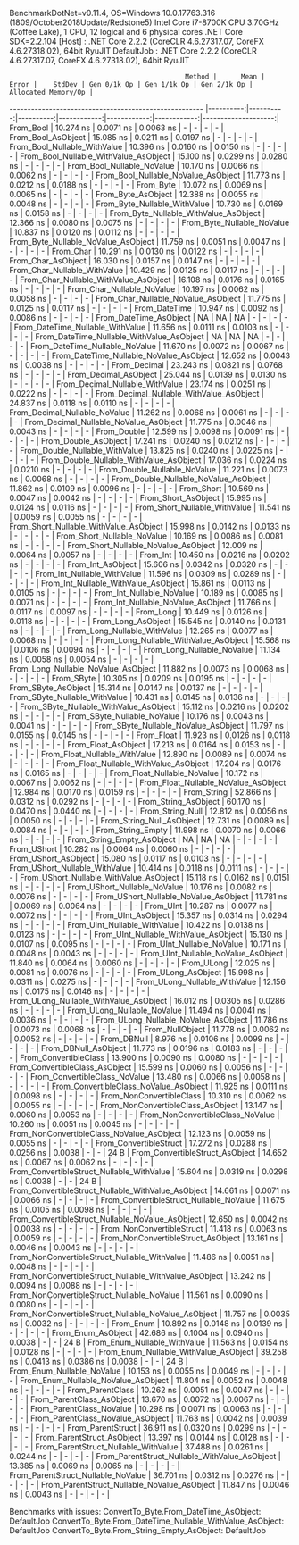 
BenchmarkDotNet=v0.11.4, OS=Windows 10.0.17763.316 (1809/October2018Update/Redstone5)
Intel Core i7-8700K CPU 3.70GHz (Coffee Lake), 1 CPU, 12 logical and 6 physical cores
.NET Core SDK=2.2.104
  [Host]     : .NET Core 2.2.2 (CoreCLR 4.6.27317.07, CoreFX 4.6.27318.02), 64bit RyuJIT
  DefaultJob : .NET Core 2.2.2 (CoreCLR 4.6.27317.07, CoreFX 4.6.27318.02), 64bit RyuJIT


                                                Method |      Mean |     Error |    StdDev | Gen 0/1k Op | Gen 1/1k Op | Gen 2/1k Op | Allocated Memory/Op |
------------------------------------------------------ |----------:|----------:|----------:|------------:|------------:|------------:|--------------------:|
                                             From_Bool | 10.274 ns | 0.0071 ns | 0.0063 ns |           - |           - |           - |                   - |
                                    From_Bool_AsObject | 15.085 ns | 0.0211 ns | 0.0197 ns |           - |           - |           - |                   - |
                          From_Bool_Nullable_WithValue | 10.396 ns | 0.0160 ns | 0.0150 ns |           - |           - |           - |                   - |
                 From_Bool_Nullable_WithValue_AsObject | 15.100 ns | 0.0299 ns | 0.0280 ns |           - |           - |           - |                   - |
                            From_Bool_Nullable_NoValue | 10.170 ns | 0.0066 ns | 0.0062 ns |           - |           - |           - |                   - |
                   From_Bool_Nullable_NoValue_AsObject | 11.773 ns | 0.0212 ns | 0.0188 ns |           - |           - |           - |                   - |
                                             From_Byte | 10.072 ns | 0.0069 ns | 0.0065 ns |           - |           - |           - |                   - |
                                    From_Byte_AsObject | 12.388 ns | 0.0055 ns | 0.0048 ns |           - |           - |           - |                   - |
                          From_Byte_Nullable_WithValue | 10.730 ns | 0.0169 ns | 0.0158 ns |           - |           - |           - |                   - |
                 From_Byte_Nullable_WithValue_AsObject | 12.366 ns | 0.0080 ns | 0.0075 ns |           - |           - |           - |                   - |
                            From_Byte_Nullable_NoValue | 10.837 ns | 0.0120 ns | 0.0112 ns |           - |           - |           - |                   - |
                   From_Byte_Nullable_NoValue_AsObject | 11.759 ns | 0.0051 ns | 0.0047 ns |           - |           - |           - |                   - |
                                             From_Char | 10.291 ns | 0.0130 ns | 0.0122 ns |           - |           - |           - |                   - |
                                    From_Char_AsObject | 16.030 ns | 0.0157 ns | 0.0147 ns |           - |           - |           - |                   - |
                          From_Char_Nullable_WithValue | 10.429 ns | 0.0125 ns | 0.0117 ns |           - |           - |           - |                   - |
                 From_Char_Nullable_WithValue_AsObject | 16.108 ns | 0.0176 ns | 0.0165 ns |           - |           - |           - |                   - |
                            From_Char_Nullable_NoValue | 10.197 ns | 0.0062 ns | 0.0058 ns |           - |           - |           - |                   - |
                   From_Char_Nullable_NoValue_AsObject | 11.775 ns | 0.0125 ns | 0.0117 ns |           - |           - |           - |                   - |
                                         From_DateTime | 10.947 ns | 0.0092 ns | 0.0086 ns |           - |           - |           - |                   - |
                                From_DateTime_AsObject |        NA |        NA |        NA |           - |           - |           - |                   - |
                      From_DateTime_Nullable_WithValue | 11.656 ns | 0.0111 ns | 0.0103 ns |           - |           - |           - |                   - |
             From_DateTime_Nullable_WithValue_AsObject |        NA |        NA |        NA |           - |           - |           - |                   - |
                        From_DateTime_Nullable_NoValue | 11.670 ns | 0.0072 ns | 0.0067 ns |           - |           - |           - |                   - |
               From_DateTime_Nullable_NoValue_AsObject | 12.652 ns | 0.0043 ns | 0.0038 ns |           - |           - |           - |                   - |
                                          From_Decimal | 23.243 ns | 0.0821 ns | 0.0768 ns |           - |           - |           - |                   - |
                                 From_Decimal_AsObject | 25.044 ns | 0.0139 ns | 0.0130 ns |           - |           - |           - |                   - |
                       From_Decimal_Nullable_WithValue | 23.174 ns | 0.0251 ns | 0.0222 ns |           - |           - |           - |                   - |
              From_Decimal_Nullable_WithValue_AsObject | 24.837 ns | 0.0118 ns | 0.0110 ns |           - |           - |           - |                   - |
                         From_Decimal_Nullable_NoValue | 11.262 ns | 0.0068 ns | 0.0061 ns |           - |           - |           - |                   - |
                From_Decimal_Nullable_NoValue_AsObject | 11.775 ns | 0.0046 ns | 0.0043 ns |           - |           - |           - |                   - |
                                           From_Double | 12.599 ns | 0.0098 ns | 0.0091 ns |           - |           - |           - |                   - |
                                  From_Double_AsObject | 17.241 ns | 0.0240 ns | 0.0212 ns |           - |           - |           - |                   - |
                        From_Double_Nullable_WithValue | 13.825 ns | 0.0240 ns | 0.0225 ns |           - |           - |           - |                   - |
               From_Double_Nullable_WithValue_AsObject | 17.036 ns | 0.0224 ns | 0.0210 ns |           - |           - |           - |                   - |
                          From_Double_Nullable_NoValue | 11.221 ns | 0.0073 ns | 0.0068 ns |           - |           - |           - |                   - |
                 From_Double_Nullable_NoValue_AsObject | 11.862 ns | 0.0109 ns | 0.0096 ns |           - |           - |           - |                   - |
                                            From_Short | 10.569 ns | 0.0047 ns | 0.0042 ns |           - |           - |           - |                   - |
                                   From_Short_AsObject | 15.995 ns | 0.0124 ns | 0.0116 ns |           - |           - |           - |                   - |
                         From_Short_Nullable_WithValue | 11.541 ns | 0.0059 ns | 0.0055 ns |           - |           - |           - |                   - |
                From_Short_Nullable_WithValue_AsObject | 15.998 ns | 0.0142 ns | 0.0133 ns |           - |           - |           - |                   - |
                           From_Short_Nullable_NoValue | 10.169 ns | 0.0086 ns | 0.0081 ns |           - |           - |           - |                   - |
                  From_Short_Nullable_NoValue_AsObject | 12.009 ns | 0.0064 ns | 0.0057 ns |           - |           - |           - |                   - |
                                              From_Int | 10.450 ns | 0.0216 ns | 0.0202 ns |           - |           - |           - |                   - |
                                     From_Int_AsObject | 15.606 ns | 0.0342 ns | 0.0320 ns |           - |           - |           - |                   - |
                           From_Int_Nullable_WithValue | 11.596 ns | 0.0309 ns | 0.0289 ns |           - |           - |           - |                   - |
                  From_Int_Nullable_WithValue_AsObject | 15.861 ns | 0.0113 ns | 0.0105 ns |           - |           - |           - |                   - |
                             From_Int_Nullable_NoValue | 10.189 ns | 0.0085 ns | 0.0071 ns |           - |           - |           - |                   - |
                    From_Int_Nullable_NoValue_AsObject | 11.766 ns | 0.0117 ns | 0.0097 ns |           - |           - |           - |                   - |
                                             From_Long | 10.449 ns | 0.0126 ns | 0.0118 ns |           - |           - |           - |                   - |
                                    From_Long_AsObject | 15.545 ns | 0.0140 ns | 0.0131 ns |           - |           - |           - |                   - |
                          From_Long_Nullable_WithValue | 12.265 ns | 0.0077 ns | 0.0068 ns |           - |           - |           - |                   - |
                 From_Long_Nullable_WithValue_AsObject | 15.568 ns | 0.0106 ns | 0.0094 ns |           - |           - |           - |                   - |
                            From_Long_Nullable_NoValue | 11.134 ns | 0.0058 ns | 0.0054 ns |           - |           - |           - |                   - |
                   From_Long_Nullable_NoValue_AsObject | 11.882 ns | 0.0073 ns | 0.0068 ns |           - |           - |           - |                   - |
                                            From_SByte | 10.305 ns | 0.0209 ns | 0.0195 ns |           - |           - |           - |                   - |
                                   From_SByte_AsObject | 15.314 ns | 0.0147 ns | 0.0137 ns |           - |           - |           - |                   - |
                         From_SByte_Nullable_WithValue | 10.431 ns | 0.0145 ns | 0.0136 ns |           - |           - |           - |                   - |
                From_SByte_Nullable_WithValue_AsObject | 15.112 ns | 0.0216 ns | 0.0202 ns |           - |           - |           - |                   - |
                           From_SByte_Nullable_NoValue | 10.176 ns | 0.0043 ns | 0.0041 ns |           - |           - |           - |                   - |
                  From_SByte_Nullable_NoValue_AsObject | 11.797 ns | 0.0155 ns | 0.0145 ns |           - |           - |           - |                   - |
                                            From_Float | 11.923 ns | 0.0126 ns | 0.0118 ns |           - |           - |           - |                   - |
                                   From_Float_AsObject | 17.213 ns | 0.0164 ns | 0.0153 ns |           - |           - |           - |                   - |
                         From_Float_Nullable_WithValue | 12.890 ns | 0.0089 ns | 0.0074 ns |           - |           - |           - |                   - |
                From_Float_Nullable_WithValue_AsObject | 17.204 ns | 0.0176 ns | 0.0165 ns |           - |           - |           - |                   - |
                           From_Float_Nullable_NoValue | 10.172 ns | 0.0067 ns | 0.0062 ns |           - |           - |           - |                   - |
                  From_Float_Nullable_NoValue_AsObject | 12.984 ns | 0.0170 ns | 0.0159 ns |           - |           - |           - |                   - |
                                           From_String | 52.866 ns | 0.0312 ns | 0.0292 ns |           - |           - |           - |                   - |
                                  From_String_AsObject | 60.170 ns | 0.0470 ns | 0.0440 ns |           - |           - |           - |                   - |
                                      From_String_Null | 12.812 ns | 0.0056 ns | 0.0050 ns |           - |           - |           - |                   - |
                             From_String_Null_AsObject | 12.731 ns | 0.0089 ns | 0.0084 ns |           - |           - |           - |                   - |
                                     From_String_Empty | 11.998 ns | 0.0070 ns | 0.0066 ns |           - |           - |           - |                   - |
                            From_String_Empty_AsObject |        NA |        NA |        NA |           - |           - |           - |                   - |
                                           From_UShort | 10.282 ns | 0.0064 ns | 0.0060 ns |           - |           - |           - |                   - |
                                  From_UShort_AsObject | 15.080 ns | 0.0117 ns | 0.0103 ns |           - |           - |           - |                   - |
                        From_UShort_Nullable_WithValue | 10.414 ns | 0.0118 ns | 0.0111 ns |           - |           - |           - |                   - |
               From_UShort_Nullable_WithValue_AsObject | 15.118 ns | 0.0162 ns | 0.0151 ns |           - |           - |           - |                   - |
                          From_UShort_Nullable_NoValue | 10.176 ns | 0.0082 ns | 0.0076 ns |           - |           - |           - |                   - |
                 From_UShort_Nullable_NoValue_AsObject | 11.781 ns | 0.0069 ns | 0.0064 ns |           - |           - |           - |                   - |
                                             From_UInt | 10.287 ns | 0.0077 ns | 0.0072 ns |           - |           - |           - |                   - |
                                    From_UInt_AsObject | 15.357 ns | 0.0314 ns | 0.0294 ns |           - |           - |           - |                   - |
                          From_UInt_Nullable_WithValue | 10.422 ns | 0.0138 ns | 0.0123 ns |           - |           - |           - |                   - |
                 From_UInt_Nullable_WithValue_AsObject | 15.130 ns | 0.0107 ns | 0.0095 ns |           - |           - |           - |                   - |
                            From_UInt_Nullable_NoValue | 10.171 ns | 0.0048 ns | 0.0043 ns |           - |           - |           - |                   - |
                   From_UInt_Nullable_NoValue_AsObject | 11.840 ns | 0.0064 ns | 0.0060 ns |           - |           - |           - |                   - |
                                            From_ULong | 12.025 ns | 0.0081 ns | 0.0076 ns |           - |           - |           - |                   - |
                                   From_ULong_AsObject | 15.998 ns | 0.0311 ns | 0.0275 ns |           - |           - |           - |                   - |
                         From_ULong_Nullable_WithValue | 12.156 ns | 0.0175 ns | 0.0146 ns |           - |           - |           - |                   - |
                From_ULong_Nullable_WithValue_AsObject | 16.012 ns | 0.0305 ns | 0.0286 ns |           - |           - |           - |                   - |
                           From_ULong_Nullable_NoValue | 11.494 ns | 0.0041 ns | 0.0036 ns |           - |           - |           - |                   - |
                  From_ULong_Nullable_NoValue_AsObject | 11.786 ns | 0.0073 ns | 0.0068 ns |           - |           - |           - |                   - |
                                       From_NullObject | 11.778 ns | 0.0062 ns | 0.0052 ns |           - |           - |           - |                   - |
                                           From_DBNull |  8.976 ns | 0.0106 ns | 0.0099 ns |           - |           - |           - |                   - |
                                  From_DBNull_AsObject | 11.773 ns | 0.0196 ns | 0.0183 ns |           - |           - |           - |                   - |
                                 From_ConvertibleClass | 13.900 ns | 0.0090 ns | 0.0080 ns |           - |           - |           - |                   - |
                        From_ConvertibleClass_AsObject | 15.599 ns | 0.0060 ns | 0.0056 ns |           - |           - |           - |                   - |
                         From_ConvertibleClass_NoValue | 13.480 ns | 0.0066 ns | 0.0058 ns |           - |           - |           - |                   - |
                From_ConvertibleClass_NoValue_AsObject | 11.925 ns | 0.0111 ns | 0.0098 ns |           - |           - |           - |                   - |
                              From_NonConvertibleClass | 10.310 ns | 0.0062 ns | 0.0055 ns |           - |           - |           - |                   - |
                     From_NonConvertibleClass_AsObject | 13.147 ns | 0.0060 ns | 0.0053 ns |           - |           - |           - |                   - |
                      From_NonConvertibleClass_NoValue | 10.260 ns | 0.0051 ns | 0.0045 ns |           - |           - |           - |                   - |
             From_NonConvertibleClass_NoValue_AsObject | 12.123 ns | 0.0059 ns | 0.0055 ns |           - |           - |           - |                   - |
                                From_ConvertibleStruct | 17.272 ns | 0.0288 ns | 0.0256 ns |      0.0038 |           - |           - |                24 B |
                       From_ConvertibleStruct_AsObject | 14.652 ns | 0.0067 ns | 0.0062 ns |           - |           - |           - |                   - |
             From_ConvertibleStruct_Nullable_WithValue | 15.604 ns | 0.0319 ns | 0.0298 ns |      0.0038 |           - |           - |                24 B |
    From_ConvertibleStruct_Nullable_WithValue_AsObject | 14.661 ns | 0.0071 ns | 0.0066 ns |           - |           - |           - |                   - |
               From_ConvertibleStruct_Nullable_NoValue | 11.675 ns | 0.0105 ns | 0.0098 ns |           - |           - |           - |                   - |
      From_ConvertibleStruct_Nullable_NoValue_AsObject | 12.650 ns | 0.0042 ns | 0.0038 ns |           - |           - |           - |                   - |
                             From_NonConvertibleStruct | 11.418 ns | 0.0063 ns | 0.0059 ns |           - |           - |           - |                   - |
                    From_NonConvertibleStruct_AsObject | 13.161 ns | 0.0046 ns | 0.0043 ns |           - |           - |           - |                   - |
          From_NonConvertibleStruct_Nullable_WithValue | 11.486 ns | 0.0051 ns | 0.0048 ns |           - |           - |           - |                   - |
 From_NonConvertibleStruct_Nullable_WithValue_AsObject | 13.242 ns | 0.0094 ns | 0.0088 ns |           - |           - |           - |                   - |
            From_NonConvertibleStruct_Nullable_NoValue | 11.561 ns | 0.0090 ns | 0.0080 ns |           - |           - |           - |                   - |
   From_NonConvertibleStruct_Nullable_NoValue_AsObject | 11.757 ns | 0.0035 ns | 0.0032 ns |           - |           - |           - |                   - |
                                             From_Enum | 10.892 ns | 0.0148 ns | 0.0139 ns |           - |           - |           - |                   - |
                                    From_Enum_AsObject | 42.686 ns | 0.1004 ns | 0.0940 ns |      0.0038 |           - |           - |                24 B |
                          From_Enum_Nullable_WithValue | 11.563 ns | 0.0154 ns | 0.0128 ns |           - |           - |           - |                   - |
                 From_Enum_Nullable_WithValue_AsObject | 39.258 ns | 0.0413 ns | 0.0386 ns |      0.0038 |           - |           - |                24 B |
                            From_Enum_Nullable_NoValue | 10.153 ns | 0.0055 ns | 0.0049 ns |           - |           - |           - |                   - |
                   From_Enum_Nullable_NoValue_AsObject | 11.804 ns | 0.0052 ns | 0.0048 ns |           - |           - |           - |                   - |
                                      From_ParentClass | 10.262 ns | 0.0051 ns | 0.0047 ns |           - |           - |           - |                   - |
                             From_ParentClass_AsObject | 13.670 ns | 0.0072 ns | 0.0067 ns |           - |           - |           - |                   - |
                              From_ParentClass_NoValue | 10.298 ns | 0.0071 ns | 0.0063 ns |           - |           - |           - |                   - |
                     From_ParentClass_NoValue_AsObject | 11.763 ns | 0.0042 ns | 0.0039 ns |           - |           - |           - |                   - |
                                     From_ParentStruct | 36.911 ns | 0.0320 ns | 0.0299 ns |           - |           - |           - |                   - |
                            From_ParentStruct_AsObject | 13.397 ns | 0.0144 ns | 0.0128 ns |           - |           - |           - |                   - |
                  From_ParentStruct_Nullable_WithValue | 37.488 ns | 0.0261 ns | 0.0244 ns |           - |           - |           - |                   - |
         From_ParentStruct_Nullable_WithValue_AsObject | 13.385 ns | 0.0069 ns | 0.0065 ns |           - |           - |           - |                   - |
                    From_ParentStruct_Nullable_NoValue | 36.701 ns | 0.0312 ns | 0.0276 ns |           - |           - |           - |                   - |
           From_ParentStruct_Nullable_NoValue_AsObject | 11.847 ns | 0.0046 ns | 0.0043 ns |           - |           - |           - |                   - |

Benchmarks with issues:
  ConvertTo_Byte.From_DateTime_AsObject: DefaultJob
  ConvertTo_Byte.From_DateTime_Nullable_WithValue_AsObject: DefaultJob
  ConvertTo_Byte.From_String_Empty_AsObject: DefaultJob
